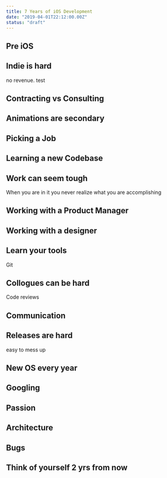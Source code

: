```yaml
---
title: 7 Years of iOS Development
date: "2019-04-01T22:12:00.00Z"
status: "draft"
---
```


## Pre iOS

## Indie is hard

no revenue. test

## Contracting vs Consulting

## Animations are secondary

## Picking a Job

## Learning a new Codebase

## Work can seem tough

When you are in it you never realize what you are accomplishing

## Working with a Product Manager

## Working with a designer

## Learn your tools

Git

## Collogues can be hard

Code reviews

## Communication

## Releases are hard

easy to mess up

## New OS every year

## Googling

## Passion

## Architecture

## Bugs

## Think of yourself 2 yrs from now
